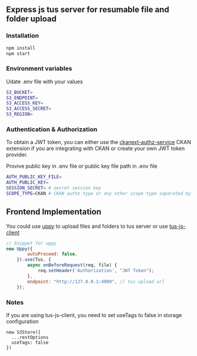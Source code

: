 ## Express js tus server for resumable file and folder  upload 
### Installation
```bash
npm install
npm start
```

### Environment variables
Udate .env file with your values

```bash
S3_BUCKET= 
S3_ENDPOINT=
S3_ACCESS_KEY=
S3_ACCESS_SECRET=
S3_REGION=
```


### Authentication & Authorization

To obtain a JWT token, you can either use the [ckanext-authz-service](https://github.com/datopian/ckanext-authz-service) CKAN extension if you are integrating with CKAN or create your own JWT token provider.

Provive public key in .env file or public key file path in .env file

``` bash
AUTH_PUBLIC_KEY_FILE=
AUTH_PUBLIC_KEY= 
SESSION_SECRET= # secret session key
SCOPE_TYPE=CKAN # CKAN authz type or any other scope type saparated by space
```

## Frontend Implementation
You could use [uppy](https://uppy.io/) to upload files and folders to tus server or use [tus-js-client](https://github.com/tus/tus-js-client)


```javascript
// Snippet for uppy
new Uppy({
        autoProceed: false,
    }).use(Tus, {
        async onBeforeRequest(req, file) {
            req.setHeader('Authorization', "JWT Token");
        },
        endpoint: "http://127.0.0.1:4000", // tus upload url
    });
```

### Notes
If you are using tus-js-client, you need to set useTags to false in storage configuration

```
new S3Store({
  ...restOptions
  useTags: false
})

```